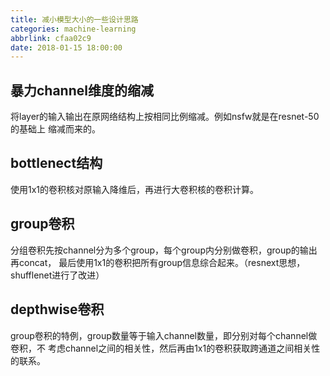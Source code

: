 ```yaml
---
title: 减小模型大小的一些设计思路
categories: machine-learning
abbrlink: cfaa02c9
date: 2018-01-15 18:00:00
---
```


## 暴力channel维度的缩减
将layer的输入输出在原网络结构上按相同比例缩减。例如nsfw就是在resnet-50的基础上
缩减而来的。

## bottlenect结构
使用1x1的卷积核对原输入降维后，再进行大卷积核的卷积计算。

## group卷积
分组卷积先按channel分为多个group，每个group内分别做卷积，group的输出再concat，
最后使用1x1的卷积把所有group信息综合起来。（resnext思想，shufflenet进行了改进）

## depthwise卷积
group卷积的特例，group数量等于输入channel数量，即分别对每个channel做卷积，不
考虑channel之间的相关性，然后再由1x1的卷积获取跨通道之间相关性的联系。
